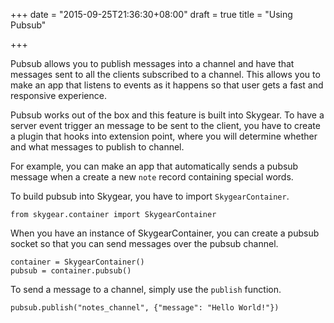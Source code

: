 +++
date = "2015-09-25T21:36:30+08:00"
draft = true
title = "Using Pubsub"

+++

Pubsub allows you to publish messages into a channel and have that messages
sent to all the clients subscribed to a channel. This allows you to make
an app that listens to events as it happens so that user gets a fast
and responsive experience.

Pubsub works out of the box and this feature is built into Skygear. To have
a server event trigger an message to be sent to the client, you have to
create a plugin that hooks into extension point, where you will determine
whether and what messages to publish to channel.

For example, you can make an app that automatically sends a pubsub message
when a create a new `note` record containing special words.

To build pubsub into Skygear, you have to import `SkygearContainer`.

```
from skygear.container import SkygearContainer
```

When you have an instance of SkygearContainer, you can create a pubsub socket
so that you can send messages over the pubsub channel.

```
container = SkygearContainer()
pubsub = container.pubsub()
```

To send a message to a channel, simply use the `publish` function.

```
pubsub.publish("notes_channel", {"message": "Hello World!"})
```

